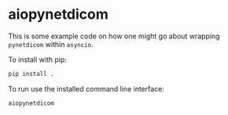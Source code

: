 # aiopynetdicom

This is some example code on how one might go about wrapping `pynetdicom`
within `asyncio`.

To install with pip:

```bash
pip install .
```

To run use the installed command line interface:

```bash
aiopynetdicom
```
